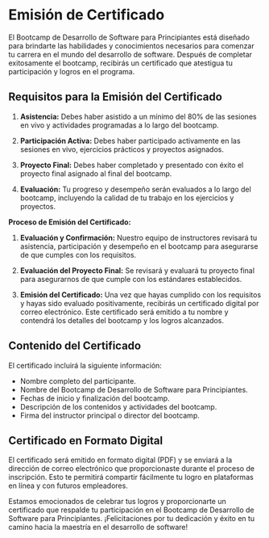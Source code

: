 # Emisión de Certificado

El Bootcamp de Desarrollo de Software para Principiantes está diseñado para brindarte las habilidades y conocimientos necesarios para comenzar tu carrera en el mundo del desarrollo de software. Después de completar exitosamente el bootcamp, recibirás un certificado que atestigua tu participación y logros en el programa.

## Requisitos para la Emisión del Certificado

1. **Asistencia:** Debes haber asistido a un mínimo del 80% de las sesiones en vivo y actividades programadas a lo largo del bootcamp.

2. **Participación Activa:** Debes haber participado activamente en las sesiones en vivo, ejercicios prácticos y proyectos asignados.

3. **Proyecto Final:** Debes haber completado y presentado con éxito el proyecto final asignado al final del bootcamp.

4. **Evaluación:** Tu progreso y desempeño serán evaluados a lo largo del bootcamp, incluyendo la calidad de tu trabajo en los ejercicios y proyectos.

**Proceso de Emisión del Certificado:**

1. **Evaluación y Confirmación:** Nuestro equipo de instructores revisará tu asistencia, participación y desempeño en el bootcamp para asegurarse de que cumples con los requisitos.

2. **Evaluación del Proyecto Final:** Se revisará y evaluará tu proyecto final para asegurarnos de que cumple con los estándares establecidos.

3. **Emisión del Certificado:** Una vez que hayas cumplido con los requisitos y hayas sido evaluado positivamente, recibirás un certificado digital por correo electrónico. Este certificado será emitido a tu nombre y contendrá los detalles del bootcamp y los logros alcanzados.

## Contenido del Certificado

El certificado incluirá la siguiente información:

- Nombre completo del participante.
- Nombre del Bootcamp de Desarrollo de Software para Principiantes.
- Fechas de inicio y finalización del bootcamp.
- Descripción de los contenidos y actividades del bootcamp.
- Firma del instructor principal o director del bootcamp.

## Certificado en Formato Digital

El certificado será emitido en formato digital (PDF) y se enviará a la dirección de correo electrónico que proporcionaste durante el proceso de inscripción. Esto te permitirá compartir fácilmente tu logro en plataformas en línea y con futuros empleadores.

Estamos emocionados de celebrar tus logros y proporcionarte un certificado que respalde tu participación en el Bootcamp de Desarrollo de Software para Principiantes. ¡Felicitaciones por tu dedicación y éxito en tu camino hacia la maestría en el desarrollo de software!